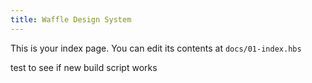 ```yaml
---
title: Waffle Design System
---
```


This is your index page. You can edit its contents at `docs/01-index.hbs`

test to see if new build script works